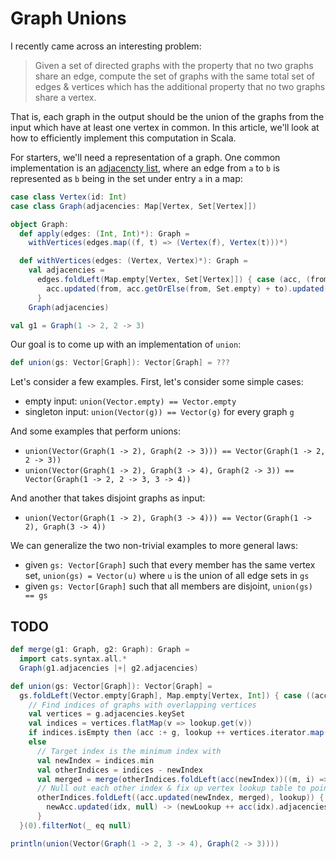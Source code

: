 # Graph Unions

I recently came across an interesting problem:

> Given a set of directed graphs with the property that no two graphs share an edge, compute the set of graphs with the same total set of edges & vertices which has the additional property that no two graphs share a vertex.

That is, each graph in the output should be the union of the graphs from the input which have at least one vertex in common. In this article, we'll look at how to efficiently implement this computation in Scala.

For starters, we'll need a representation of a graph. One common implementation is an [adjacencty list](https://en.wikipedia.org/wiki/Adjacency_list), where an edge from `a` to `b` is represented as `b` being in the set under entry `a` in a map:

```scala mdoc
case class Vertex(id: Int)
case class Graph(adjacencies: Map[Vertex, Set[Vertex]])

object Graph:
  def apply(edges: (Int, Int)*): Graph =
    withVertices(edges.map((f, t) => (Vertex(f), Vertex(t)))*)

  def withVertices(edges: (Vertex, Vertex)*): Graph =
    val adjacencies =
      edges.foldLeft(Map.empty[Vertex, Set[Vertex]]) { case (acc, (from, to)) =>
        acc.updated(from, acc.getOrElse(from, Set.empty) + to).updated(to, acc.getOrElse(to, Set.empty))
      }
    Graph(adjacencies)
```

```scala mdoc
val g1 = Graph(1 -> 2, 2 -> 3)
```

Our goal is to come up with an implementation of `union`:

```scala
def union(gs: Vector[Graph]): Vector[Graph] = ???
```

Let's consider a few examples. First, let's consider some simple cases:
- empty input: `union(Vector.empty) == Vector.empty`
- singleton input: `union(Vector(g)) == Vector(g)` for every graph `g`

And some examples that perform unions:
- `union(Vector(Graph(1 -> 2), Graph(2 -> 3))) == Vector(Graph(1 -> 2, 2 -> 3))`
- `union(Vector(Graph(1 -> 2), Graph(3 -> 4), Graph(2 -> 3)) == Vector(Graph(1 -> 2, 2 -> 3, 3 -> 4))`

And another that takes disjoint graphs as input:
- `union(Vector(Graph(1 -> 2), Graph(3 -> 4))) == Vector(Graph(1 -> 2), Graph(3 -> 4))`

We can generalize the two non-trivial examples to more general laws:
- given `gs: Vector[Graph]` such that every member has the same vertex set, `union(gs) = Vector(u)` where `u` is the union of all edge sets in `gs`
- given `gs: Vector[Graph]` such that all members are disjoint, `union(gs) == gs`

## TODO

```scala mdoc
def merge(g1: Graph, g2: Graph): Graph =
  import cats.syntax.all.*
  Graph(g1.adjacencies |+| g2.adjacencies)
```

```scala mdoc
def union(gs: Vector[Graph]): Vector[Graph] =
  gs.foldLeft(Vector.empty[Graph], Map.empty[Vertex, Int]) { case ((acc, lookup), g) =>
    // Find indices of graphs with overlapping vertices
    val vertices = g.adjacencies.keySet
    val indices = vertices.flatMap(v => lookup.get(v))
    if indices.isEmpty then (acc :+ g, lookup ++ vertices.iterator.map(_ -> acc.size))
    else
      // Target index is the minimum index with
      val newIndex = indices.min
      val otherIndices = indices - newIndex
      val merged = merge(otherIndices.foldLeft(acc(newIndex))((m, i) => merge(m, acc(i))), g)
      // Null out each other index & fix up vertex lookup table to point to new index
      otherIndices.foldLeft((acc.updated(newIndex, merged), lookup)) { case ((newAcc, newLookup), idx) =>
        newAcc.updated(idx, null) -> (newLookup ++ acc(idx).adjacencies.keySet.iterator.map(_ -> newIndex))
      }
  }(0).filterNot(_ eq null)

println(union(Vector(Graph(1 -> 2, 3 -> 4), Graph(2 -> 3))))
```
